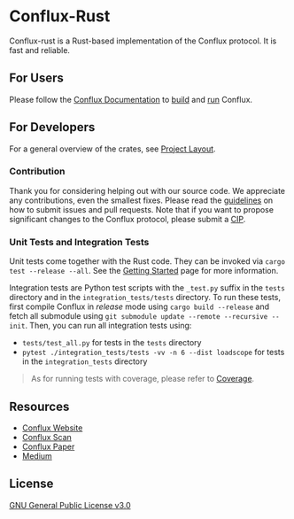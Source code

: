 # Conflux-Rust

Conflux-rust is a Rust-based implementation of the Conflux protocol. It is fast and
reliable. 

## For Users

Please follow the [Conflux
Documentation](https://doc.confluxnetwork.org/) to
[build](https://doc.confluxnetwork.org/docs/general/run-a-node/advanced-topics/compiling-conflux-client)
and
[run](https://doc.confluxnetwork.org/docs/general/run-a-node/)
Conflux.

## For Developers

For a general overview of the crates, see [Project Layout](./docs/repo/layout.md).

### Contribution

Thank you for considering helping out with our source code. We appreciate any
contributions, even the smallest fixes. Please read the
[guidelines](https://github.com/Conflux-Chain/conflux-rust/blob/master/CONTRIBUTING.md)
on how to submit issues and pull requests. Note that if you want to propose
significant changes to the Conflux protocol, please submit a
[CIP](https://github.com/Conflux-Chain/CIPs).

### Unit Tests and Integration Tests

Unit tests come together with the Rust code. They can be invoked via `cargo test --release --all`. See the
[Getting Started](https://doc.confluxnetwork.org/docs/general/run-a-node/)
page for more information. 

Integration tests are Python test scripts with the `_test.py` suffix in the `tests` directory and in the `integration_tests/tests` directory.
To run these tests, first compile Conflux in _release_ mode using `cargo build --release` and 
fetch all submodule using `git submodule update --remote --recursive --init`.
Then, you can run all integration tests using:

- `tests/test_all.py` for tests in the `tests` directory
- `pytest ./integration_tests/tests -vv -n 6 --dist loadscope` for tests in the `integration_tests` directory

> As for running tests with coverage, please refer to [Coverage](./docs/coverage.md).

## Resources

- [Conflux Website](https://www.confluxnetwork.org/)
- [Conflux Scan](https://www.confluxscan.org/)
- [Conflux Paper](https://arxiv.org/abs/1805.03870)
- [Medium](https://medium.com/@ConfluxNetwork)

## License

[GNU General Public License v3.0](https://github.com/Conflux-Chain/conflux-rust/blob/master/LICENSE)
